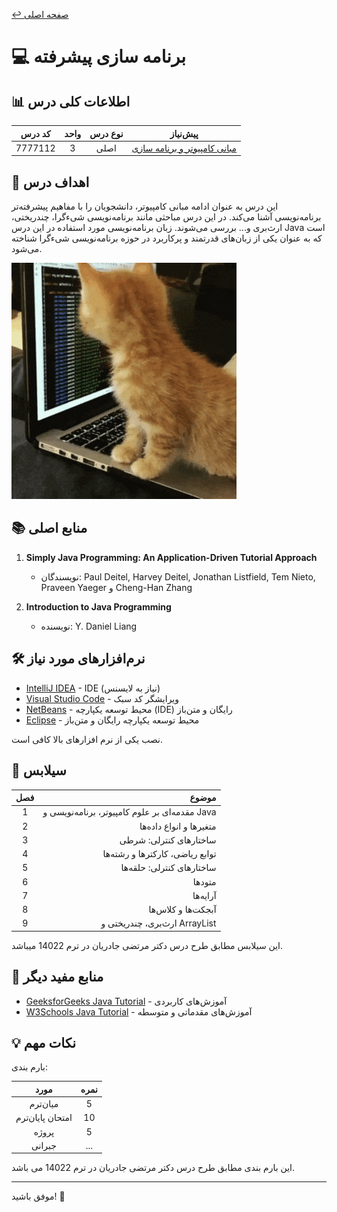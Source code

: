 [↩️ صفحه اصلی](/README.md)
# 💻 برنامه سازی پیشرفته

## 📊 اطلاعات کلی درس
<div align="center">

| کد درس | واحد | نوع درس | پیش‌نیاز |
|:------:|:----:|:-------:|:--------:|
| 7777112 |  3   |  اصلی   |    [مبانی کامپیوتر و برنامه سازی](/نیمسال%201//مبانی%20کامپیوتر%20و%20برنامه%20سازی/README.md)     |


</div>

## 🎯 اهداف درس
این درس به عنوان ادامه‌ مبانی کامپیوتر، دانشجویان را با مفاهیم پیشرفته‌تر برنامه‌نویسی آشنا می‌کند. در این درس مباحثی مانند برنامه‌نویسی شیءگرا، چندریختی، ارث‌بری و... بررسی می‌شوند. زبان برنامه‌نویسی مورد استفاده در این درس Java است که به عنوان یکی از زبان‌های قدرتمند و پرکاربرد در حوزه برنامه‌نویسی شیءگرا شناخته می‌شود.

![gif](تصاویر/giphy.gif)

## 📚 منابع اصلی 

1. **Simply Java Programming: An Application-Driven Tutorial Approach**
   - نویسندگان: Paul Deitel, Harvey Deitel, Jonathan Listfield, Tem Nieto, Praveen Yaeger و Cheng-Han Zhang
   <!-- - [لینک دانلود کتاب]() -->

2. **Introduction to Java Programming**
   - نویسنده: Y. Daniel Liang
   <!-- - [لینک دانلود کتاب]() -->

## 🛠️ نرم‌افزارهای مورد نیاز
- [IntelliJ IDEA](https://www.jetbrains.com/idea/) - IDE (نیاز به لایسنس)
- [Visual Studio Code](https://code.visualstudio.com/) - ویرایشگر کد سبک  
- [NetBeans](https://netbeans.apache.org/) - محیط توسعه یکپارچه (IDE) رایگان و متن‌باز
- [Eclipse](https://www.eclipse.org/) - محیط توسعه یکپارچه رایگان و متن‌باز

نصب یکی از نرم افزارهای بالا کافی است.

## 📅 سیلابس
<div align="center">

| فصل | موضوع |
|:----:|-------:|
|  1   | مقدمه‌ای بر علوم کامپیوتر، برنامه‌نویسی و Java |
|  2   | متغیرها و انواع داده‌ها |
|  3   | ساختارهای کنترلی: شرطی |
|  4   | توابع ریاضی، کارکترها و رشته‌ها |
|  5   | ساختارهای کنترلی: حلقه‌ها  |
|  6   | متودها |
|  7   | آرایه‌ها |
|  8   | آبجکت‌ها و کلاس‌ها |
|  9   | ارث‌بری، چندریختی و ArrayList |

</div>

این سیلابس مطابق طرح درس دکتر مرتضی جادریان در ترم 14022 میباشد.


## 🔗 منابع مفید دیگر
- [GeeksforGeeks Java Tutorial](https://www.geeksforgeeks.org/java-tutorial) - آموزش‌های کاربردی
- [W3Schools Java Tutorial](https://www.w3schools.com/java) - آموزش‌های مقدماتی و متوسطه

## 💡 نکات مهم
بارم بندی:
<div align="center">

| مورد | نمره |
|:----:|:----:|
| میان‌ترم | 5 |
| امتحان پایان‌ترم | 10 |
| پروژه‌ | 5 |
| جبرانی | ... |
</div>

این بارم بندی مطابق طرح درس دکتر مرتضی جادریان در ترم 14022 می باشد.


<!-- ## 🎨 گالری پروژه‌های دانشجویی
*در این بخش، تصاویر یا لینک‌هایی از پروژه‌های برتر دانشجویان سال‌های قبل قرار خواهد گرفت.*
 -->

---
موفق باشید! 🚀
